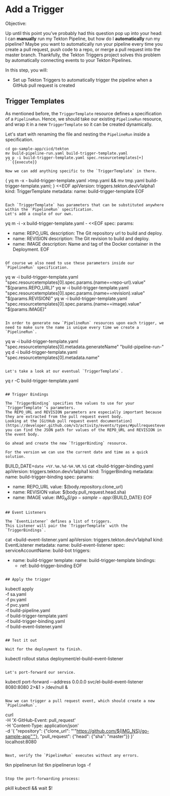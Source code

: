 # Add a Trigger

Objective:

Up until this point you’ve probably had this question pop up into your head: I can **manually** run my Tekton Pipeline, but how do I **automatically** run my pipeline?
Maybe you want to automatically run your pipeline every time you create a pull request, push code to a repo, or merge a pull request into the master branch.
Thankfully, the Tekton Triggers project solves this problem by automatically connecting events to your Tekton Pipelines.

In this step, you will:
- Set up Tekton Triggers to automatically trigger the pipeline when a GitHub pull request is created

## Trigger Templates
As mentioned before, the `TriggerTemplate` resource defines a specification of a `PipelineRun`.
Hence, we should take our existing `PipelineRun` resource, and wrap it in a new `TriggerTemplate` so it can be created dynamically.

Let's start with renaming the file and nesting the `PipelineRun` inside a specification.

```
cd go-sample-app/cicd/tekton
mv build-pipeline-run.yaml build-trigger-template.yaml
yq p -i build-trigger-template.yaml spec.resourcetemplates[+]
```{{execute}}

Now we can add anything specific to the `TriggerTemplate` in there.

```
{ yq m -x - build-trigger-template.yaml >tmp.yaml && mv tmp.yaml build-trigger-template.yaml; } <<EOF
apiVersion: triggers.tekton.dev/v1alpha1
kind: TriggerTemplate
metadata:
  name: build-trigger-template
EOF
```{{execute}}

Each `TriggerTemplate` has parameters that can be substituted anywhere within the `PipelineRun` specification.
Let's add a couple of our own.

```
yq m -i -x build-trigger-template.yaml - <<EOF
spec:
  params:
  - name: REPO_URL
    description: The Git repository url to build and deploy.
  - name: REVISION
    description: The Git revision to build and deploy.
  - name: IMAGE
    description: Name and tag of the Docker container in the Deployment.
EOF
```{{execute}}

Of course we also need to use these parameters inside our `PipelineRun` specification.

```
yq w -i build-trigger-template.yaml "spec.resourcetemplates[0].spec.params.(name==repo-url).value" "\$(params.REPO_URL)"
yq w -i build-trigger-template.yaml "spec.resourcetemplates[0].spec.params.(name==revision).value" "\$(params.REVISION)"
yq w -i build-trigger-template.yaml "spec.resourcetemplates[0].spec.params.(name==image).value" "\$(params.IMAGE)"
```{{execute}}

In order to generate new `PipelineRun` resources upon each trigger, we need to make sure the name is unique every time we create a `PipelineRun`.

```
yq w -i build-trigger-template.yaml "spec.resourcetemplates[0].metadata.generateName" "build-pipeline-run-"
yq d -i build-trigger-template.yaml "spec.resourcetemplates[0].metadata.name"
```{{execute}}

Let's take a look at our eventual `TriggerTemplate`.

```
yq r -C build-trigger-template.yaml
```{{execute}}

## Trigger Bindings

The `TriggerBinding` specifies the values to use for your `TriggerTemplate`’s parameters.
The REPO_URL and REVISION parameters are especially important because they are extracted from the pull request event body.
Looking at the [GitHub pull request event documentation](https://developer.github.com/v3/activity/events/types/#pullrequestevent), you can find the JSON path for values of the REPO_URL and REVISION in the event body.

Go ahead and create the new `TriggerBinding` resource.

For the version we can use the current date and time as a quick solution.

```
BUILD_DATE=`date +%Y.%m.%d-%H.%M.%S`
cat <<EOF >build-trigger-binding.yaml
apiVersion: triggers.tekton.dev/v1alpha1
kind: TriggerBinding
metadata:
  name: build-trigger-binding
spec:
  params:
  - name: REPO_URL
    value: \$(body.repository.clone_url)
  - name: REVISION
    value: \$(body.pull_request.head.sha)
  - name: IMAGE
    value: ${IMG_NS}/go-sample-app:${BUILD_DATE}
EOF
```{{execute}}

## Event Listeners

The `EventListener` defines a list of triggers.
This Listener will pair the `TriggerTemplate` with the `TriggerBindings`.

```
cat <<EOF >build-event-listener.yaml
apiVersion: triggers.tekton.dev/v1alpha1
kind: EventListener
metadata:
  name: build-event-listener
spec:
  serviceAccountName: build-bot
  triggers:
  - name: build-trigger
    template:
      name: build-trigger-template
    bindings:
    - ref: build-trigger-binding
EOF
```{{execute}}

## Apply the trigger

```
kubectl apply \
    -f sa.yaml \
    -f pv.yaml \
    -f pvc.yaml \
    -f build-pipeline.yaml \
    -f build-trigger-template.yaml \
    -f build-trigger-binding.yaml \
    -f build-event-listener.yaml
```{{execute}}

## Test it out

Wait for the deployment to finish.

```
kubectl rollout status deployment/el-build-event-listener
```{{execute}}

Let's port-forward our service.

```
kubectl port-forward --address 0.0.0.0 svc/el-build-event-listener 8080:8080 2>&1 > /dev/null &
```{{execute}}

Now we can trigger a pull request event, which should create a new `PipelineRun`.

```
curl \
    -H 'X-GitHub-Event: pull_request' \
    -H 'Content-Type: application/json' \
    -d '{
      "repository": {"clone_url": "'"https://github.com/${IMG_NS}/go-sample-app"'"},
      "pull_request": {"head": {"sha": "master"}}
    }' \
localhost:8080
```{{execute}}

Next, verify the `PipelineRun` executes without any errors.

```
tkn pipelinerun list
tkn pipelinerun logs -f
```{{execute}}

Stop the port-forwarding process:
```
pkill kubectl && wait $!
```{{execute}}

